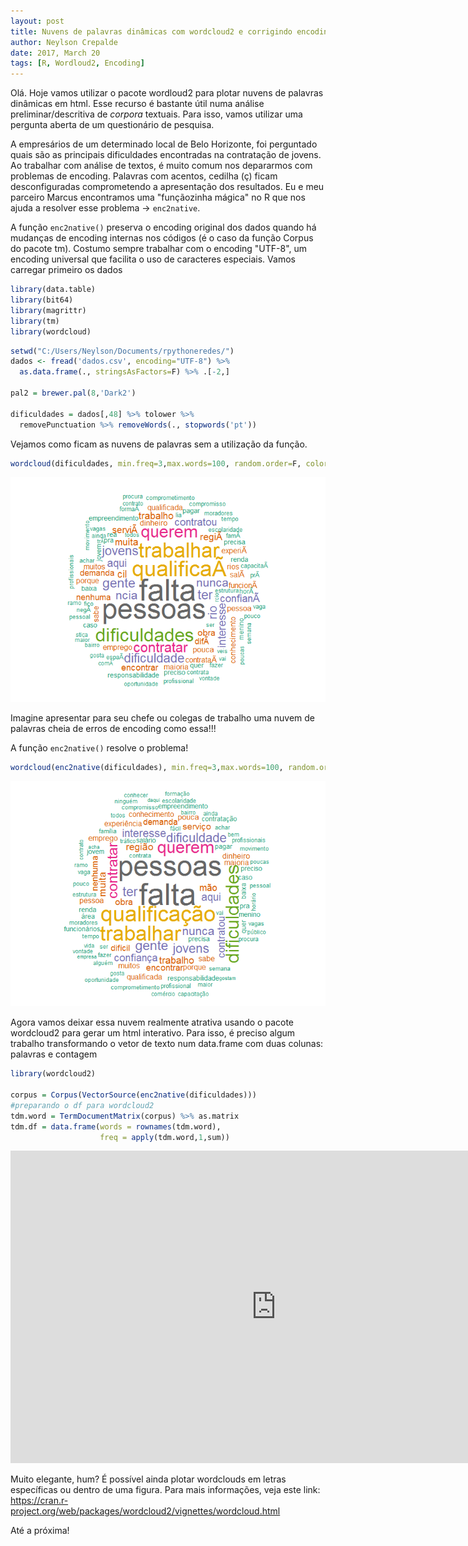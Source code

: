 ```yaml
---
layout: post
title: Nuvens de palavras dinâmicas com wordcloud2 e corrigindo encoding
author: Neylson Crepalde
date: 2017, March 20
tags: [R, Wordloud2, Encoding]
---
```


Olá. Hoje vamos utilizar o pacote wordloud2 para plotar nuvens de palavras dinâmicas em html. Esse recurso é bastante útil numa análise preliminar/descritiva de *corpora* textuais. Para isso, vamos utilizar uma pergunta aberta de um questionário de pesquisa.

A empresários de um determinado local de Belo Horizonte, foi perguntado quais são as principais dificuldades encontradas na contratação de jovens. Ao trabalhar com análise de textos, é muito comum nos depararmos com problemas de encoding. Palavras com acentos, cedilha (ç) ficam desconfiguradas comprometendo a apresentação dos resultados. Eu e meu parceiro Marcus encontramos uma "funçãozinha mágica" no R que nos ajuda a resolver esse problema -&gt; `enc2native`.

A função `enc2native()` preserva o encoding original dos dados quando há mudanças de encoding internas nos códigos (é o caso da função Corpus do pacote tm). Costumo sempre trabalhar com o encoding "UTF-8", um encoding universal que facilita o uso de caracteres especiais. Vamos carregar primeiro os dados

``` r
library(data.table)
library(bit64)
library(magrittr)
library(tm)
library(wordcloud)
```

``` r
setwd("C:/Users/Neylson/Documents/rpythoneredes/")
dados <- fread('dados.csv', encoding="UTF-8") %>% 
  as.data.frame(., stringsAsFactors=F) %>% .[-2,]

pal2 = brewer.pal(8,'Dark2')

dificuldades = dados[,48] %>% tolower %>% 
  removePunctuation %>% removeWords(., stopwords('pt'))
```

Vejamos como ficam as nuvens de palavras sem a utilização da função.

``` r
wordcloud(dificuldades, min.freq=3,max.words=100, random.order=F, colors=pal2)
```

![](/img/post_wordcloud2_files/figure-markdown_github/wordcloud%20sem-1.png)

Imagine apresentar para seu chefe ou colegas de trabalho uma nuvem de palavras cheia de erros de encoding como essa!!!

A função `enc2native()` resolve o problema!

``` r
wordcloud(enc2native(dificuldades), min.freq=3,max.words=100, random.order=F, colors=pal2)
```

![](/img/post_wordcloud2_files/figure-markdown_github/unnamed-chunk-2-1.png)

Agora vamos deixar essa nuvem realmente atrativa usando o pacote wordcloud2 para gerar um html interativo. Para isso, é preciso algum trabalho transformando o vetor de texto num data.frame com duas colunas: palavras e contagem

``` r
library(wordcloud2)

corpus = Corpus(VectorSource(enc2native(dificuldades)))
#preparando o df para wordcloud2
tdm.word = TermDocumentMatrix(corpus) %>% as.matrix
tdm.df = data.frame(words = rownames(tdm.word),
                    freq = apply(tdm.word,1,sum))
```

<iframe src="http://neylsoncrepalde.github.io/word2.html" width="850" height="500" seamless scrolling="no" frameBorder = "0"></iframe>

Muito elegante, hum? É possível ainda plotar wordclouds em letras específicas ou dentro de uma figura. Para mais informações, veja este link: <https://cran.r-project.org/web/packages/wordcloud2/vignettes/wordcloud.html>

Até a próxima!
